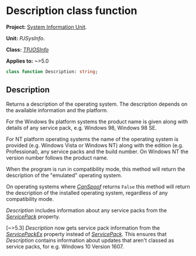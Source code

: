 # Description class function

**Project:** [System Information Unit](../API.md).

**Unit:** _PJSysInfo_.

**Class:** _[TPJOSInfo](./TPJOSInfo.md)_

**Applies to:** ~>5.0

```pascal
class function Description: string;
```

## Description

Returns a description of the operating system. The description depends on the available information and the platform.

For the Windows 9x platform systems the product name is given along with details of any service pack, e.g. Windows 98, Windows 98 SE.

For NT platform operating systems the name of the operating system is provided (e.g. Windows Vista or Windows NT) along with the edition (e.g. Professional), any service packs and the build number. On Windows NT the version number follows the product name.

When the program is run in compatibility mode, this method will return the description of the "emulated" operating system.

On operating systems where _[CanSpoof](./TPJOSInfo-CanSpoof.md)_ returns `False` this method will return the description of the installed operating system, regardless of any compatibility mode.

_Description_ includes information about any service packs from the _[ServicePack](./TPJOSInfo-ServicePack.md)_ property.

[~>5.3] _Description_ now gets service pack information from the _[ServicePackEx](./TPJOSInfo-ServicePackEx.md)_ property instead of _[ServicePack](./TPJOSInfo-ServicePack.md)_. This ensures that _Description_ contains information about updates that aren't classed as service packs, for e.g. Windows 10 Version 1607.
